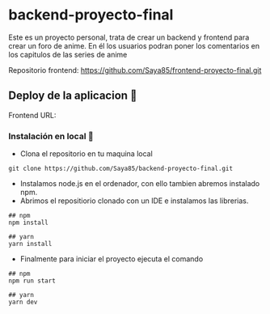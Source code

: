 # backend-proyecto-final

Este es un proyecto personal, trata de crear un backend y frontend para crear un foro de anime. En él los usuarios podran poner los comentarios en los capitulos de las series de anime

Repositorio frontend:
https://github.com/Saya85/frontend-proyecto-final.git


## Deploy de la aplicacion 🚀

Frontend URL: 

### Instalación en local 🔧

- Clona el repositorio en tu maquina local

```
git clone https://github.com/Saya85/backend-proyecto-final.git
```

- Instalamos node.js en el ordenador, con ello tambien abremos instalado npm.
- Abrimos el repositiorio clonado con un IDE e instalamos las librerias.

```
## npm
npm install

## yarn
yarn install
```

- Finalmente para iniciar el proyecto ejecuta el comando

```
## npm
npm run start

## yarn
yarn dev